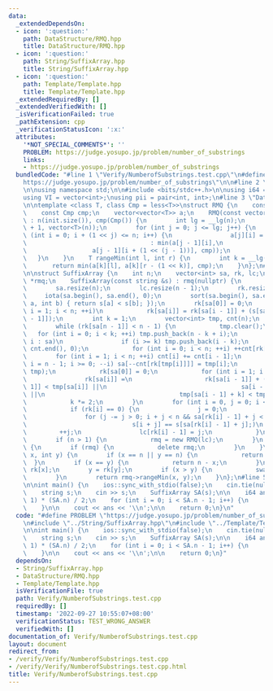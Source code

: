 ```yaml
---
data:
  _extendedDependsOn:
  - icon: ':question:'
    path: DataStructure/RMQ.hpp
    title: DataStructure/RMQ.hpp
  - icon: ':question:'
    path: String/SuffixArray.hpp
    title: String/SuffixArray.hpp
  - icon: ':question:'
    path: Template/Template.hpp
    title: Template/Template.hpp
  _extendedRequiredBy: []
  _extendedVerifiedWith: []
  _isVerificationFailed: true
  _pathExtension: cpp
  _verificationStatusIcon: ':x:'
  attributes:
    '*NOT_SPECIAL_COMMENTS*': ''
    PROBLEM: https://judge.yosupo.jp/problem/number_of_substrings
    links:
    - https://judge.yosupo.jp/problem/number_of_substrings
  bundledCode: "#line 1 \"Verify/NumberofSubstrings.test.cpp\"\n#define PROBLEM \"\
    https://judge.yosupo.jp/problem/number_of_substrings\"\n\n#line 2 \"Template/Template.hpp\"\
    \n\nusing namespace std;\n\n#include <bits/stdc++.h>\n\nusing i64 = long long;\n\
    using VI = vector<int>;\nusing pii = pair<int, int>;\n#line 3 \"DataStructure/RMQ.hpp\"\
    \n\ntemplate <class T, class Cmp = less<T>>\nstruct RMQ {\n    const int n;\n\
    \    const Cmp cmp;\n    vector<vector<T>> a;\n    RMQ(const vector<T> &init)\
    \ : n(init.size()), cmp(Cmp()) {\n        int lg = __lg(n);\n        a.assign(lg\
    \ + 1, vector<T>(n));\n        for (int j = 0; j <= lg; j++) {\n            for\
    \ (int i = 0; i + (1 << j) <= n; i++) {\n                a[j][i] = (j == 0 ? init[i]\n\
    \                                  : min(a[j - 1][i],\n                      \
    \                  a[j - 1][i + (1 << (j - 1))], cmp));\n            }\n     \
    \   }\n    }\n    T rangeMin(int l, int r) {\n        int k = __lg(r - l);\n \
    \       return min(a[k][l], a[k][r - (1 << k)], cmp);\n    }\n};\n#line 4 \"String/SuffixArray.hpp\"\
    \n\nstruct SuffixArray {\n    int n;\n    vector<int> sa, rk, lc;\n    RMQ<int>\
    \ *rmq;\n    SuffixArray(const string &s) : rmq(nullptr) {\n        n = s.length();\n\
    \        sa.resize(n);\n        lc.resize(n - 1);\n        rk.resize(n);\n   \
    \     iota(sa.begin(), sa.end(), 0);\n        sort(sa.begin(), sa.end(), [&](int\
    \ a, int b) { return s[a] < s[b]; });\n        rk[sa[0]] = 0;\n        for (int\
    \ i = 1; i < n; ++i)\n            rk[sa[i]] = rk[sa[i - 1]] + (s[sa[i]] != s[sa[i\
    \ - 1]]);\n        int k = 1;\n        vector<int> tmp, cnt(n);\n        tmp.reserve(n);\n\
    \        while (rk[sa[n - 1]] < n - 1) {\n            tmp.clear();\n         \
    \   for (int i = 0; i < k; ++i) tmp.push_back(n - k + i);\n            for (auto\
    \ i : sa)\n                if (i >= k) tmp.push_back(i - k);\n            fill(cnt.begin(),\
    \ cnt.end(), 0);\n            for (int i = 0; i < n; ++i) ++cnt[rk[i]];\n    \
    \        for (int i = 1; i < n; ++i) cnt[i] += cnt[i - 1];\n            for (int\
    \ i = n - 1; i >= 0; --i) sa[--cnt[rk[tmp[i]]]] = tmp[i];\n            swap(rk,\
    \ tmp);\n            rk[sa[0]] = 0;\n            for (int i = 1; i < n; ++i)\n\
    \                rk[sa[i]] =\n                    rk[sa[i - 1]] + (tmp[sa[i -\
    \ 1]] < tmp[sa[i]] ||\n                                     sa[i - 1] + k == n\
    \ ||\n                                     tmp[sa[i - 1] + k] < tmp[sa[i] + k]);\n\
    \            k *= 2;\n        }\n        for (int i = 0, j = 0; i < n; ++i) {\n\
    \            if (rk[i] == 0) {\n                j = 0;\n            } else {\n\
    \                for (j -= j > 0; i + j < n && sa[rk[i] - 1] + j < n &&\n    \
    \                             s[i + j] == s[sa[rk[i] - 1] + j];)\n           \
    \         ++j;\n                lc[rk[i] - 1] = j;\n            }\n        }\n\
    \        if (n > 1) {\n            rmq = new RMQ(lc);\n        }\n    }\n    ~SuffixArray()\
    \ {\n        if (rmq) {\n            delete rmq;\n        }\n    }\n    int lcp(int\
    \ x, int y) {\n        if (x == n || y == n) {\n            return 0;\n      \
    \  }\n        if (x == y) {\n            return n - x;\n        }\n        x =\
    \ rk[x];\n        y = rk[y];\n        if (x > y) {\n            swap(x, y);\n\
    \        }\n        return rmq->rangeMin(x, y);\n    }\n};\n#line 5 \"Verify/NumberofSubstrings.test.cpp\"\
    \n\nint main() {\n    ios::sync_with_stdio(false);\n    cin.tie(nullptr);\n\n\
    \    string s;\n    cin >> s;\n    SuffixArray SA(s);\n\n    i64 ans = (SA.n +\
    \ 1) * (SA.n) / 2;\n    for (int i = 0; i < SA.n - 1; i++) {\n        ans -= SA.lc[i];\n\
    \    }\n\n    cout << ans << '\\n';\n\n    return 0;\n}\n"
  code: "#define PROBLEM \"https://judge.yosupo.jp/problem/number_of_substrings\"\n\
    \n#include \"../String/SuffixArray.hpp\"\n#include \"../Template/Template.hpp\"\
    \n\nint main() {\n    ios::sync_with_stdio(false);\n    cin.tie(nullptr);\n\n\
    \    string s;\n    cin >> s;\n    SuffixArray SA(s);\n\n    i64 ans = (SA.n +\
    \ 1) * (SA.n) / 2;\n    for (int i = 0; i < SA.n - 1; i++) {\n        ans -= SA.lc[i];\n\
    \    }\n\n    cout << ans << '\\n';\n\n    return 0;\n}"
  dependsOn:
  - String/SuffixArray.hpp
  - DataStructure/RMQ.hpp
  - Template/Template.hpp
  isVerificationFile: true
  path: Verify/NumberofSubstrings.test.cpp
  requiredBy: []
  timestamp: '2022-09-27 10:55:07+08:00'
  verificationStatus: TEST_WRONG_ANSWER
  verifiedWith: []
documentation_of: Verify/NumberofSubstrings.test.cpp
layout: document
redirect_from:
- /verify/Verify/NumberofSubstrings.test.cpp
- /verify/Verify/NumberofSubstrings.test.cpp.html
title: Verify/NumberofSubstrings.test.cpp
---
```

